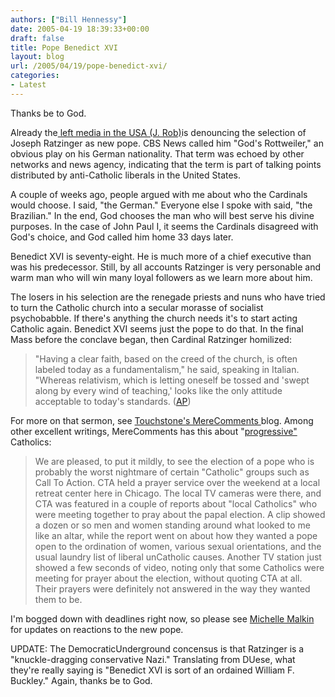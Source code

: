 ```yaml
---
authors: ["Bill Hennessy"]
date: 2005-04-19 18:39:33+00:00
draft: false
title: Pope Benedict XVI
layout: blog
url: /2005/04/19/pope-benedict-xvi/
categories:
- Latest
---
```


Thanks be to God.

Already the[ left media in the USA  (J. Rob)](https://jrhoo.blogspot.com//2005/04/it-did-not-take-long.html)is denouncing the selection of Joseph Ratzinger as new pope.  CBS News called him "God's Rottweiler," an obvious play on his German nationality.  That term was echoed by other networks and news agency, indicating that the term is part of talking points distributed by anti-Catholic liberals in the United States.

A couple of weeks ago, people argued with me about who the Cardinals would choose.  I said, "the German."  Everyone else I spoke with said, "the Brazilian."  In the end, God chooses the man who will best serve his divine purposes.  In the case of John Paul I, it seems the Cardinals disagreed with God's choice, and God called him home 33 days later.

Benedict XVI is seventy-eight.  He is much more of a chief executive than was his predecessor.  Still, by all accounts Ratzinger is very personable and warm man who will win many loyal followers as we learn more about him.

The losers in his selection are the renegade priests and nuns who have tried to turn the Catholic church into a secular morasse of socialist psychobabble.  If there's anything the church needs it's to start acting Catholic again.  Benedict XVI seems just the pope to do that.  In the final Mass before the conclave began, then Cardinal Ratzinger homilized:



> "Having a clear faith, based on the creed of the church, is often labeled today as a fundamentalism," he said, speaking in Italian. "Whereas relativism, which is letting oneself be tossed and 'swept along by every wind of teaching,' looks like the only attitude acceptable to today's standards. ([AP](https://beta.news.yahoo.com/s/ap/20050419/ap_on_re_eu/pope))



For more on that sermon, see [Touchstone's MereComments ](https://merecomments.typepad.com/merecomments/2005/04/cardinal_ratzin.html)blog.  Among other excellent writings, MereComments has this about "[progressive"](https://merecomments.typepad.com/merecomments/2005/04/the_new_pope_ca.html) Catholics:



> We are pleased, to put it mildly, to see the election of a pope who is probably the worst nightmare of certain "Catholic" groups such as Call To Action. CTA held a prayer service over the weekend at a local retreat center here in Chicago. The local TV cameras were there, and CTA was featured in a couple of reports about "local Catholics" who were meeting together to pray about the papal election. A clip showed a dozen or so men and women standing around what looked to me like an altar, while the report went on about how they wanted a pope open to the ordination of women, various sexual orientations, and the usual laundry list of liberal unCatholic causes. Another TV station just showed a few seconds of video, noting only that some Catholics were meeting for prayer about the election, without quoting CTA at all. Their prayers were definitely not answered in the way they wanted them to be.



I'm bogged down with deadlines right now, so please see [Michelle Malkin ](https://michellemalkin.com/archives/002138.htm)for updates on reactions to the new pope.

UPDATE:  The DemocraticUnderground concensus is that Ratzinger is a "knuckle-dragging conservative Nazi."   Translating from DUese, what they're really saying is "Benedict XVI is sort of an ordained William F. Buckley."  Again, thanks be to God.
